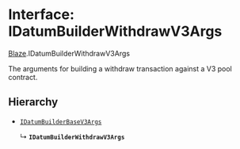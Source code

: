 # Interface: IDatumBuilderWithdrawV3Args

[Blaze](../modules/Blaze.md).IDatumBuilderWithdrawV3Args

The arguments for building a withdraw transaction against
a V3 pool contract.

## Hierarchy

- [`IDatumBuilderBaseV3Args`](Blaze.IDatumBuilderBaseV3Args.md)

  ↳ **`IDatumBuilderWithdrawV3Args`**
